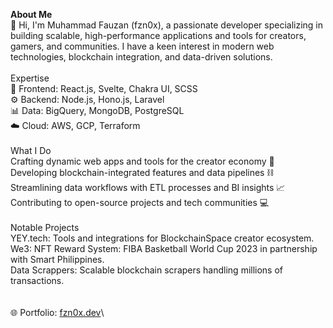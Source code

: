 **About Me**\
👋 Hi, I'm Muhammad Fauzan (fzn0x), a passionate developer specializing in building scalable, high-performance applications and tools for creators, gamers, and communities. I have a keen interest in modern web technologies, blockchain integration, and data-driven solutions.\
\
Expertise\
🚀 Frontend: React.js, Svelte, Chakra UI, SCSS\
⚙️ Backend: Node.js, Hono.js, Laravel\
📊 Data: BigQuery, MongoDB, PostgreSQL\
☁️ Cloud: AWS, GCP, Terraform\
\
What I Do\
Crafting dynamic web apps and tools for the creator economy 🌟\
Developing blockchain-integrated features and data pipelines ⛓️\
Streamlining data workflows with ETL processes and BI insights 📈\
Contributing to open-source projects and tech communities 💻\
\
Notable Projects\
YEY.tech: Tools and integrations for BlockchainSpace creator ecosystem.\
We3: NFT Reward System: FIBA Basketball World Cup 2023 in partnership with Smart Philippines.\
Data Scrappers: Scalable blockchain scrapers handling millions of transactions.\
\
\
🌐 Portfolio: [fzn0x.dev](https://fzn0x.dev/)\
